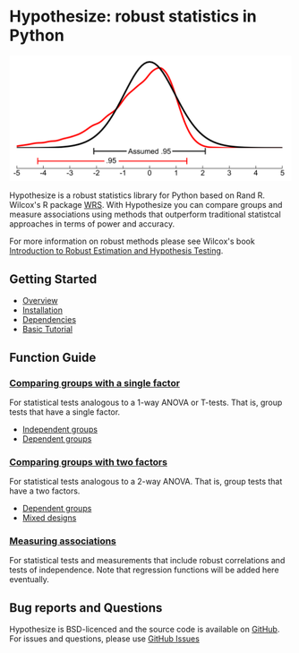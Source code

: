 # Hypothesize: robust statistics in Python

![Screenshot](img/dist_overlay.png)

Hypothesize is a robust statistics library for 
Python based on Rand R. Wilcox's R package [WRS](https://dornsife.usc.edu/labs/rwilcox/software/). 
With Hypothesize you can compare groups and 
measure associations using methods that outperform 
traditional statistcal approaches in terms of power 
and accuracy. 

For more information on robust methods please see Wilcox's book 
[Introduction to Robust Estimation and Hypothesis Testing](https://play.google.com/store/books/details?id=8f8nBb4__EYC&gl=ca&hl=en-CA&source=productsearch&utm_source=HA_Desktop_US&utm_medium=SEM&utm_campaign=PLA&pcampaignid=MKTAD0930BO1&gclid=CjwKCAiA44LzBRB-EiwA-jJipJzyqx9kwNMq5MMU7fG2RrwBK9F7sirX4pfhS8wO7k9Uz_Sqf2P28BoCYzcQAvD_BwE&gclsrc=aw.ds).

## Getting Started

- [Overview](overview.md#overview)
- [Installation](install_dep.md#installation)
- [Dependencies](install_dep.md#dependencies)
- [Basic Tutorial](basic_tutorial.md#basic-tutorial)

## Function Guide

### [Comparing groups with a single factor](function_guide.md#Comparing-groups-with-a-single-factor)

For statistical tests analogous to a 1-way ANOVA or T-tests. 
That is, group tests that have a single factor. 

- [Independent groups](function_guide.md#independent-groups)
- [Dependent groups](function_guide.md#dependent-groups)

### [Comparing groups with two factors](function_guide.md#comparing-groups-with-two-factors)

For statistical tests analogous to a 2-way ANOVA. 
That is, group tests that have a two factors.

- [Dependent groups](function_guide.md#dependent-groups_1)
- [Mixed designs](function_guide.md#mixed_designs)

### [Measuring associations](function_guide.md#measuring-associations)

For statistical tests and measurements that include robust correlations and tests of independence.
Note that regression functions will be added here eventually. 

## Bug reports and Questions
Hypothesize is BSD-licenced and the source code is available
on [GitHub](https://github.com/Alcampopiano/hypothesize).
For issues and questions, 
please use [GitHub Issues](https://github.com/Alcampopiano/hypothesize/issues)


